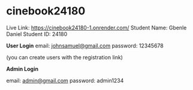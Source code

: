 # cinebook24180

Live Link: https://cinebook24180-1.onrender.com/
Student Name: Gbenle Daniel
Student ID: 24180

**User Login**
email: johnsamuel@gmail.com
password: 12345678

(you can create users with the registration link)

**Admin Login**

email: admin@gmail.com
password: admin1234


